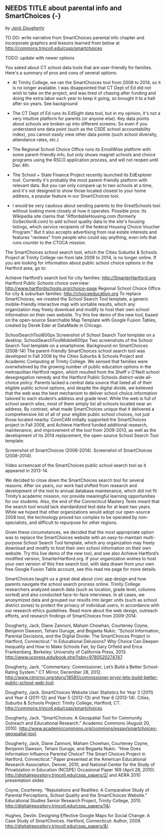 ## NEEDS TITLE about parental info and SmartChoices {-}
*by [Jack Dougherty](index.html#authors-and-contributors)*

TO DO: write narrative from SmartChoices parental info chapter and incorporate graphics and lessons learned from below at http://commons.trincoll.edu/cssp/smartchoices

TODO: update with newer options

You asked about CT school data tools that are user-friendly for families. Here's a summary of pros and cons of several options:

- At Trinity College, we ran the SmartChoices tool from 2008 to 2014, so it is no longer available. I was disappointed that CT Dept of Ed did not wish to take on the project, and was tired of chasing after funding and doing the extra labor each year to keep it going, so brought it to a halt after six years. See background

- The CT Dept of Ed runs its EdSight data tool, but in my opinion, it's not a very intuitive platform for parents (or anyone else). Key data points about schools are broken up into different screens. So even if you understand one data point (such as the CSDE school accountability index), you cannot easily view other data points (such school diversity, attendance rates, etc.)

- The Regional School Choice Office runs its EnrollWise platform with some parent-friendly info, but only shows magnet schools and choice programs using the RSCO application process, and will not reopen until Dec 4th.

- The School + State Finance Project recently launched its EdExplorer tool. Currently it's probably the most parent-friendly platform with relevant data. But you can only compare up to two schools at a time, and it's not designed to show those located closest to your home address, a popular feature in our SmartChoices tool.

- I would be very cautious about sending parents to the GreatSchools tool without looking more closely at how it operates. Possible pros: its Wikipedia site claims that "AffordableHousing.com (formerly GoSection8.com) to add school quality data to the site's housing listings, which service recipients of the federal Housing Choice Voucher Program." But it also accepts advertising from real estate interests and features "reviews" from people who could say anything, even info that runs counter to the CTOCA mission.


The SmartChoices school search tool, which the Cities Suburbs & Schools Project at Trinity College ran from late 2008 to 2014, is no longer online. If you are looking for information about public school choice options in the Hartford area, go to:

Achieve Hartford’s search tool for city families: http://SmarterHartford.org
Hartford Public Schools choice overview: http://www.hartfordschools.org/choice-page
Regional School Choice Office for city & suburban families: http://choiceeducation.org
To replace SmartChoices, we created the School Search Tool template, a generic mobile-friendly interactive map with sortable results, which any organization may freely download and modify to host their own school information on their own website. Try this live demo of the new tool, based on the open-source Searchable Map Template with Google Fusion Tables, created by Derek Eder at DataMade in Chicago.

SchoolSearchTool600px
Screenshot of School Search Tool template on a desktop.
SchoolSearchToolMobile600px
Two screenshots of the School Search Tool template on a smartphone.
Background on SmartChoices (2008-14)
The parent-friendly SmartChoices school search tool was developed in Fall 2008 by the Cities Suburbs & Schools Project and Academic Computing at Trinity College. We sensed that families were overwhelmed by the growing number of public education options in the metropolitan Hartford region, which resulted from the Sheff v O’Neill school desegregation remedy and the Hartford Public Schools district-wide all-choice policy. Parents lacked a central data source that listed all of their eligible public school options, and despite the digital divide, we believed that the web was the best mechanism to deliver school choice information tailored to each student’s address and grade level. While the web is full of school search sites, most of them simply list all schools located near an address. By contrast, what made SmartChoices unique that it delivered a comprehensive list of all of your eligible public school choices, not just those located nearby. ConnCAN initially supported the SmartChoices project in Fall 2008, and Achieve Hartford funded additional research, maintenance, and improvement of the tool from 2009-2013, as well as the development of its 2014 replacement, the open-source School Search Tool template.

Screenshot of SmartChoices (2008-2014).
Screenshot of SmartChoices (2008-2014).


Video screencast of the SmartChoices public school search tool as it appeared in 2013-14.

We decided to close down the SmartChoices search tool for several reasons. After six years, our work had shifted from research and development of the tool to annual database maintenance, which did not fit Trinity’s academic mission, nor provide meaningful learning opportunities for our students. Also, the end of the Connecticut Mastery Tests meant that the search tool would lack standardized test data for at least two years. While we hoped that other organizations would adopt our open-source 2008 tool, the technology proved too complex to be operated by non-specialists, and difficult to repurpose for other regions.

Given these circumstances, we decided that the most appropriate option was to replace the SmartChoices website with an easy-to-maintain multi-purpose School Search Tool template, which any organization may freely download and modify to host their own school information on their own website. Try this live demo of the new tool, and see also Achieve Hartford’s modified version, SmarterHartford.org. If your organization wishes to host your own version of this free search tool, with data drawn from your own free Google Fusion Table account, see this read me page for more details.

SmartChoices taught us a great deal about civic app design and how parents navigate the school search process online. Trinity College researchers analyzed search data (such as location, grade level, columns sorted) and also conducted face-to-face interviews. In all cases, we anonymized data and grouped our results into larger units (such as school district zones) to protect the privacy of individual users, in accordance with our research ethics guidelines. Read more about the web design, outreach efforts, and research findings of SmartChoices from 2009-2014:

Dougherty, Jack, Diane Zannoni, Maham Chowhan, Courteney Coyne, Benjamin Dawson, Tehani Guruge, and Begaeta Nukic. “School Information, Parental Decisions, and the Digital Divide: The SmartChoices Project in Hartford, Connecticut.” In Educational Delusions? Why Choice Can Deepen Inequality and How to Make Schools Fair, by Gary Orfield and Erica Frankenberg. Berkeley: University of California Press, 2013. http://www.ucpress.edu/book.php?isbn=9780520274747.

Dougherty, Jack. “Commentary: Commissioner, Let’s Build a Better School-Rating System.” CT Mirror, December 28, 2012. http://www.ctmirror.org/story/18581/commissioner-pryor-lets-build-better-public-school-web-tool.

Dougherty, Jack. SmartChoices Website User Statistics for Year 3 (2011) and Year 4 (2011-12) and Year 5 (2012-13) and Year 6 (2013-14). Cities, Suburbs & Schools Project: Trinity College, Hartford, CT. http://commons.trincoll.edu/cssp/smartchoices

Dougherty, Jack. “SmartChoices: A Geospatial Tool for Community Outreach and Educational Research.” Academic Commons (August 20, 2010). http://www.academiccommons.org/commons/essay/smartchoices-geospatial-tool.

Dougherty, Jack, Diane Zannoni, Maham Chowhan, Courteney Coyne, Benjamin Dawson, Tehani Guruge, and Begaeta Nukic. “How Does Information Influence Parental Choice? The Smart Choices Project in Hartford, Connecticut.” Paper presented at the American Educational Research Association, Denver, 2010, and National Center for the Study of Privatization in Education (NCSPE) Occasional Paper 189 (April 28, 2010). http://digitalrepository.trincoll.edu/cssp_papers/2/
and AERA 2010 presentation slides

Coyne, Courteney. “Reputations and Realities: A Comparative Study of Parental Perceptions, School Quality and the SmartChoices Website.” Educational Studies Senior Research Project, Trinity College, 2010. http://digitalrepository.trincoll.edu/cssp_papers/14/.

Hughes, Devlin. Designing Effective Google Maps for Social Change: A Case Study of SmartChoices. Hartford, Connecticut: Author, 2009. http://digitalrepository.trincoll.edu/cssp_papers/8/.
